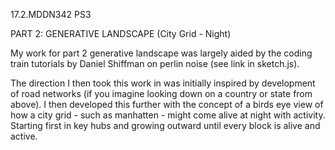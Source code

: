 17.2.MDDN342 PS3

PART 2: GENERATIVE LANDSCAPE (City Grid - Night)

My work for part 2 generative landscape was largely aided by the coding train tutorials by Daniel Shiffman on perlin noise (see link in sketch.js). 

The direction I then took this work in was initially inspired by development of road networks (if you imagine looking down on a country or state from above). I then developed this further with the concept of a birds eye view of how a city grid - such as manhatten - might come alive at night with activity. Starting first in key hubs and growing outward until every block is alive and active.

